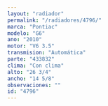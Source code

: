 ```yaml
---
layout: "radiador"
permalink: "/radiadores/4796/"
marca: "Pontiac"
modelo: "G6"
ano: "2010"
motor: "V6 3.5"
transmision: "Automática"
parte: "433832"
clima: "Con clima"
alto: "26 3/4"
ancho: "14 5/8"
observaciones: ""
id: "4796"
---
```


